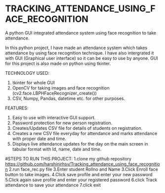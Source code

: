 # TRACKING_ATTENDANCE_USING_FACE_RECOGNITION
A python GUI integrated attendance system using face recognition to take attendance.

In this python project, I have made an attendance system which takes attendance by using face recognition technique. I have also intergrated it with GUI (Graphical user interface) so it can be easy to use by anyone. GUI for this project is also made on python using tkinter.

TECHNOLOGY USED:
1) tkinter for whole GUI
2) OpenCV for taking images and face recognition (cv2.face.LBPHFaceRecognizer_create())
3) CSV, Numpy, Pandas, datetime etc. for other purposes.

FEATURES:
1) Easy to use with interactive GUI support.
2) Password protection for new person registration.
3) Creates/Updates CSV file for details of students on registration.
4) Creates a new CSV file everyday for attendance and marks attendance with proper date and time.
5) Displays live attendance updates for the day on the main screen in tabular format with Id, name, date and time.


#STEPS TO RUN THIS PROJECT:
1.clone my github repository https://github.com/harshinirhsv/Tracking_attendance_using_face_recognition
2.run face_rec.py file
3.Enter student Rollno and Name
3.Click Enroll face button to take images.
4.Click save profile and enter your new password 
5.Click again save profile and enter your registered password
6.click Track attendance to save your attendance
7.click exit
